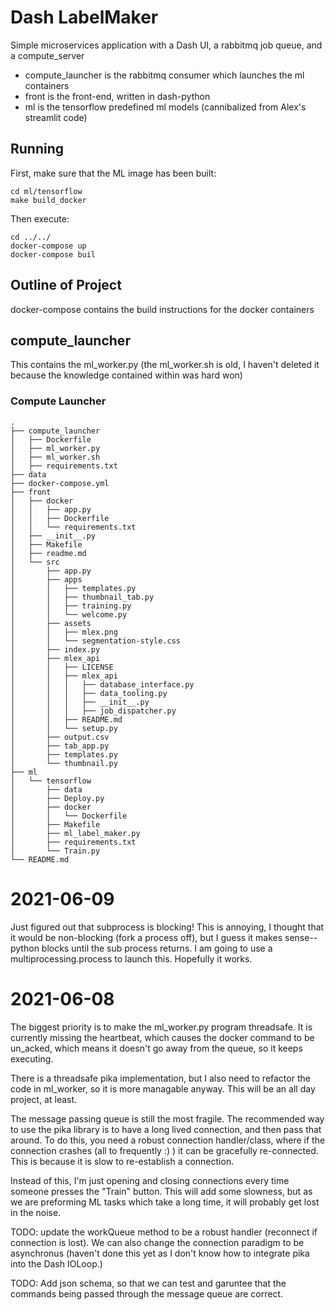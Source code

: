 # Dash LabelMaker

Simple microservices application with a Dash UI, a rabbitmq job queue, and a compute_server

- compute_launcher is the rabbitmq consumer which launches the ml containers
- front is the front-end, written in dash-python
- ml is the tensorflow predefined ml models (cannibalized from Alex's streamlit code)

## Running
First, make sure that the ML image has been built:
```
cd ml/tensorflow
make build_docker
```
Then execute:
```
cd ../../
docker-compose up
docker-compose buil
```
## Outline of Project
docker-compose contains the build instructions for the docker containers

## compute_launcher
This contains the ml_worker.py (the ml_worker.sh is old, I haven't deleted it because
the knowledge contained within was hard won)

### Compute Launcher
```
.
├── compute_launcher
│   ├── Dockerfile
│   ├── ml_worker.py
│   ├── ml_worker.sh
│   ├── requirements.txt
├── data
├── docker-compose.yml
├── front
│   ├── docker
│   │   ├── app.py
│   │   ├── Dockerfile
│   │   └── requirements.txt
│   ├── __init__.py
│   ├── Makefile
│   ├── readme.md
│   └── src
│       ├── app.py
│       ├── apps
│       │   ├── templates.py
│       │   ├── thumbnail_tab.py
│       │   ├── training.py
│       │   └── welcome.py
│       ├── assets
│       │   ├── mlex.png
│       │   └── segmentation-style.css
│       ├── index.py
│       ├── mlex_api
│       │   ├── LICENSE
│       │   ├── mlex_api
│       │   │   ├── database_interface.py
│       │   │   ├── data_tooling.py
│       │   │   ├── __init__.py
│       │   │   ├── job_dispatcher.py
│       │   ├── README.md
│       │   └── setup.py
│       ├── output.csv
│       ├── tab_app.py
│       ├── templates.py
│       └── thumbnail.py
├── ml
│   └── tensorflow
│       ├── data
│       ├── Deploy.py
│       ├── docker
│       │   └── Dockerfile
│       ├── Makefile
│       ├── ml_label_maker.py
│       ├── requirements.txt
│       └── Train.py
└── README.md
```


# 2021-06-09
Just figured out that subprocess is blocking! This is annoying, I thought that it would be non-blocking (fork a process off), but I guess it makes sense-- python blocks until the sub process returns. I am going to use a multiprocessing.process to launch this. Hopefully it works.  
# 2021-06-08
The biggest priority is to make the ml_worker.py program threadsafe. It is currently missing the heartbeat, which causes the docker command to be un_acked, which means it doesn't go away from the queue, so it keeps executing.

There is a threadsafe pika implementation, but I also need to refactor the code in ml_worker, so it is more managable anyway. This will be an all day project, at least.

The message passing queue is still the most fragile. The recommended way to use the pika library is to have a long lived connection, and then pass that around. To do this, you need a robust connection handler/class, where if the connection crashes (all to frequently :) ) it can be gracefully re-connected. This is because it is slow to re-establish a connection.

Instead of this, I'm just opening and closing connections every time someone presses the "Train" button. This will add some slowness, but as we are preforming ML tasks which take a long time, it will probably get lost in the noise.

TODO: update the workQueue method to be a robust handler (reconnect if connection is lost). We can also change the connection paradigm to be asynchronus (haven't done this yet as I don't know how to integrate pika into the Dash IOLoop.)

TODO: Add json schema, so that we can test and garuntee that the commands being passed through the message queue are correct.
